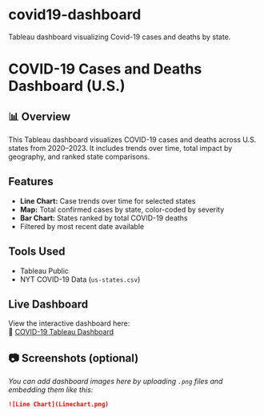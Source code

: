 # covid19-dashboard
Tableau dashboard visualizing Covid-19 cases and deaths by state.

# COVID-19 Cases and Deaths Dashboard (U.S.)

## 📊 Overview
This Tableau dashboard visualizes COVID-19 cases and deaths across U.S. states from 2020–2023. It includes trends over time, total impact by geography, and ranked state comparisons.

##  Features
-  **Line Chart:** Case trends over time for selected states
-  **Map:** Total confirmed cases by state, color-coded by severity
-  **Bar Chart:** States ranked by total COVID-19 deaths
-  Filtered by most recent date available

##  Tools Used
- Tableau Public
- NYT COVID-19 Data (`us-states.csv`)

##  Live Dashboard
View the interactive dashboard here:  
🔗 [COVID-19 Tableau Dashboard](https://public.tableau.com/shared/B459P2RS3?:display_count=n&:origin=viz_share_link)

## 📷 Screenshots (optional)
_You can add dashboard images here by uploading `.png` files and embedding them like this:_

```markdown
![Line Chart](Linechart.png)
